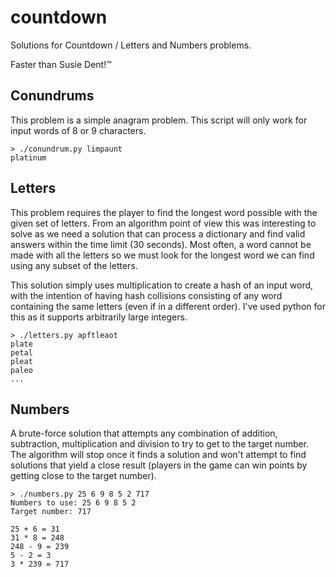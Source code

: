 # countdown
Solutions for Countdown / Letters and Numbers problems.

Faster than Susie Dent!™

## Conundrums

This problem is a simple anagram problem. This script will only work for input words of 8 or 9 characters.

```Usage
> ./conundrum.py limpaunt
platinum
```

## Letters

This problem requires the player to find the longest word possible with the given set of letters.
From an algorithm point of view this was interesting to solve as we need a solution that can process
a dictionary and find valid answers within the time limit (30 seconds). Most often, a word cannot
be made with all the letters so we must look for the longest word we can find using any subset of the
letters.

This solution simply uses multiplication to create a hash of an input word, with the intention of having
hash collisions consisting of any word containing the same letters (even if in a different order). I've
used python for this as it supports arbitrarily large integers.

```Usage
> ./letters.py apftleaot
plate
petal
pleat
paleo
...
```

## Numbers

A brute-force solution that attempts any combination of addition, subtraction, multiplication and division
to try to get to the target number. The algorithm will stop once it finds a solution and won't attempt
to find solutions that yield a close result (players in the game can win points by getting close to the target
number).

```Usage
> ./numbers.py 25 6 9 8 5 2 717
Numbers to use: 25 6 9 8 5 2
Target number: 717

25 + 6 = 31
31 * 8 = 248
248 - 9 = 239
5 - 2 = 3
3 * 239 = 717
```
